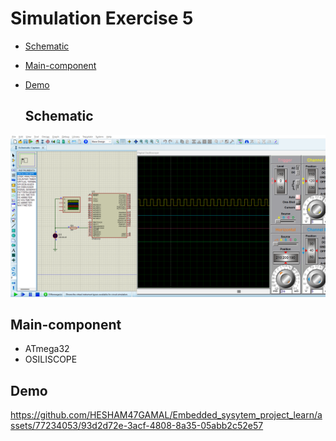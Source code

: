 # Simulation Exercise 5
- [Schematic](#Schematic)
- [Main-component](#Main-component)
- [Demo](#Demo)



  ## Schematic

<img src="https://github.com/HESHAM47GAMAL/Embedded_sysytem_project_learn/blob/main/Interface_P1/3.Timers/Proteus_simulation/8.Exercise6/Schematic.png">

  ## Main-component

- ATmega32
- OSILISCOPE

## Demo


https://github.com/HESHAM47GAMAL/Embedded_sysytem_project_learn/assets/77234053/93d2d72e-3acf-4808-8a35-05abb2c52e57


